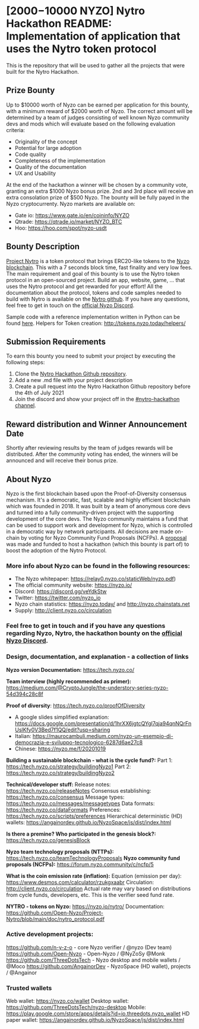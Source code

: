# [$2000-$10000 NYZO] Nytro Hackathon README: Implementation of application that uses the Nytro token protocol

This is the repository that will be used to gather all the projects that were built for the Nytro Hackathon.

## Prize Bounty
Up to $10000 worth of Nyzo can be earned per application for this bounty, with a minimum reward of $2000 worth of Nyzo. The correct amount will be determined by a team of judges consisting of well known Nyzo community devs and mods which will evaluate based on the following evaluation criteria:
- Originality of the concept 
- Potential for large adoption
- Code quality
- Completeness of the implementation
- Quality of the documentation
- UX and Usability

At the end of the hackathon a winner will be chosen by a community vote, granting an extra $1000 Nyzo bonus prize. 2nd and 3rd place will receive an extra consolation prize of $500 Nyzo.
The bounty will be fully payed in the Nyzo cryptocurrenty. 
Nyzo markets are available on:
- Gate io: https://www.gate.io/en/coininfo/NYZO
- Qtrade: https://qtrade.io/market/NYZO_BTC
- Hoo: https://hoo.com/spot/nyzo-usdt


## Bounty Description
[Project Nytro](https://github.com/Open-Nyzo/Project-Nytro) is a token protocol that brings ERC20-like tokens to the [Nyzo blockchain](). This with a 7 seconds block time, fast finality and very low fees. The main requirement and goal of this bounty is to use the Nytro token protocol in an open-sourced project. Build an app, website, game, ... that uses the Nytro protocol and get rewarded for your effort! All the documentation about the protocol, tokens and code samples needed to build with Nytro is available on the [Nytro github](https://github.com/Open-Nyzo/Project-Nytro). If you have any questions, feel free to get in touch on the [official Nyzo Discord](https://discord.gg/veYdkStw).

Sample code with a reference implementation written in Python can be found [here](https://github.com/Open-Nyzo/Project-Nytro/tree/main/implementations/tokens). 
Helpers for Token creation: http://tokens.nyzo.today/helpers/


## Submission Requirements
To earn this bounty you need to submit your project by executing the following steps:
1. Clone the [Nytro Hackathon Github repository](https://github.com/Open-Nyzo/Nytro-Hackathon).
2. Add a new .md file with your project description
3. Create a pull request into the Nytro Hackathon Github repository before the 4th of July 2021
4. Join the discord and show your project off in the [#nytro-hackathon channel](https://discord.gg/c3dxE5C6K3).


## Reward distribution and Winner Announcement Date
Shortly after reviewing results by the team of judges rewards will be distributed. After the community voting has ended, the winners will be announced and will receive their bonus prize.


## About Nyzo
Nyzo is the first blockchain based upon the Proof-of-Diversity consensus mechanism. It's a democratic, fast, scalable and highly efficient blockchain which was founded in 2018. It was built by a team of anonymous core devs and turned into a fully community-driven project with the supporting development of the core devs. The Nyzo community maintains a fund that can be used to support work and development for Nyzo, which is controlled in a democratic way by network participants. All decisions are made on-chain by voting for Nyzo Community Fund Proposals (NCFPs). A [proposal](https://forum.nyzo.community/t/ncfp-21-nytro-hackathon/390) was made and funded to host a hackathon (which this bounty is part of) to boost the adoption of the Nytro Protocol.

### More info about Nyzo can be found in the following resources:
- The Nyzo whitepaper: https://relay0.nyzo.co/staticWeb/nyzo.pdf)
- The official community website: https://nyzo.io/ 
- Discord: https://discord.gg/veYdkStw
- Twitter: https://twitter.com/nyzo_io
- Nyzo chain statistics: https://nyzo.today/ and http://nyzo.chainstats.net
- Supply: http://client.nyzo.co/circulation

### Feel free to get in touch and if you have any questions regarding Nyzo, Nytro, the hackathon bounty on the [official Nyzo Discord](https://discord.gg/c3dxE5C6K3).

### Design, documentation, and explanation - a collection of links

**Nyzo version Documentation:** https://tech.nyzo.co/

**Team interview (highly recommended as primer):** https://medium.com/@CryptoJungle/the-understory-series-nyzo-54d394c28c8f

**Proof of diversity**: https://tech.nyzo.co/proofOfDiversity
- A google slides simplified explanation: https://docs.google.com/presentation/d/1hrXX6jgtcQYgl7qja94qnNQrFnUslKfy0V3Bed7f1QQ/edit?usp=sharing
- Italian: https://maurocambuli.medium.com/nyzo-un-esempio-di-democrazia-e-sviluppo-tecnologico-6287d6ae27c8
- Chinese: https://nyzo.me/f/20201019

**Building a sustainable blockchain - what is the cycle fund?:**
Part 1: https://tech.nyzo.co/strategy/buildingNyzo1
Part 2: https://tech.nyzo.co/strategy/buildingNyzo2

**Technical/developer stuff:**
Release notes: https://tech.nyzo.co/releaseNotes
Consensus establishing: https://tech.nyzo.co/consensus
Message types: https://tech.nyzo.co/messages/messagetypes
Data formats: https://tech.nyzo.co/dataFormats
Preferences: https://tech.nyzo.co/scripts/preferences
Hierarchical deterministic (HD) wallets: https://angainordev.github.io/NyzoSpace/js/dist/index.html

**Is there a premine? Who participated in the genesis block?:** https://tech.nyzo.co/genesisBlock

**Nyzo team technology proposals (NTTPs):** https://tech.nyzo.co/teamTechnologyProposals
**Nyzo community fund proposals (NCFPs):** https://forum.nyzo.community/c/ncfp/5

**What is the coin emission rate (inflation):**
Equation (emission per day): https://www.desmos.com/calculator/rzukgxaabr
Circulation: http://client.nyzo.co/circulation
Actual rate may vary based on distributions from cycle funds, developers, etc. This is the verifier seed fund rate.

**NYTRO - tokens on Nyzo:** https://nyzo.io/nytro/
Documentation: https://github.com/Open-Nyzo/Project-Nytro/blob/main/doc/nytro_protocol.pdf

### Active development projects:
https://github.com/n-y-z-o - core Nyzo verifier / @nyzo (Dev team)
https://github.com/Open-Nyzo - Open-Nyzo / @NyZoSy @Monk
https://github.com/ThreeDotsTech - Nyzo desktop and mobile wallets / @Moco 
https://github.com/AngainorDev - NyzoSpace (HD wallet), projects / @Angainor


### Trusted wallets
Web wallet: https://nyzo.co/wallet
Desktop wallet: https://github.com/ThreeDotsTech/nyzo-desktop
Mobile: https://play.google.com/store/apps/details?id=io.threedots.nyzo_wallet
HD paper wallet: https://angainordev.github.io/NyzoSpace/js/dist/index.html



